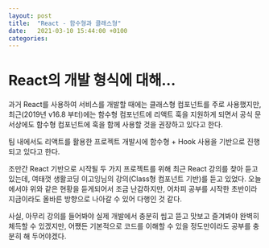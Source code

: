 ```yaml
---
layout: post
title:  "React - 함수형과 클래스형"
date:   2021-03-10 15:44:00 +0100
categories:
---
```


# React의 개발 형식에 대해...

과거 React를 사용하여 서비스를 개발할 때에는 클래스형 컴포넌트를 주로 사용했지만, 최근(2019년 v16.8 부터)에는 함수형 컴포넌트에 리액트 훅을 지원하게 되면서
공식 문서상에도 함수형 컴포넌트에 훅을 함께 사용할 것을 권장하고 있다고 한다.

팀 내에서도 리액트를 활용한 프로젝트 개발시에 함수형 + Hook 사용을 기반으로 진행되고 있다고 한다.

조만간 React 기반으로 시작될 두 가지 프로젝트를 위해 최근 React 강의를 찾아 듣고 있는데, 여태껏 생활코딩 이고잉님의 강의(Class형 컴포넌트 기반)를 듣고 있었다.
오늘에서야 위와 같은 현황을 듣게되어서 조금 난감하지만, 어차피 공부를 시작한 초반이라 지금이라도 올바른 방향으로 나아갈 수 있어 다행인 것 같다.

사실, 아무리 강의를 들어봐야 실제 개발에서 충분히 씹고 뜯고 맛보고 즐겨봐야 완벽히 체득할 수 있겠지만, 어쨌든 기본적으로 코드를 이해할 수 있을 정도만이라도 공부를 충분히 해 두어야겠다.


